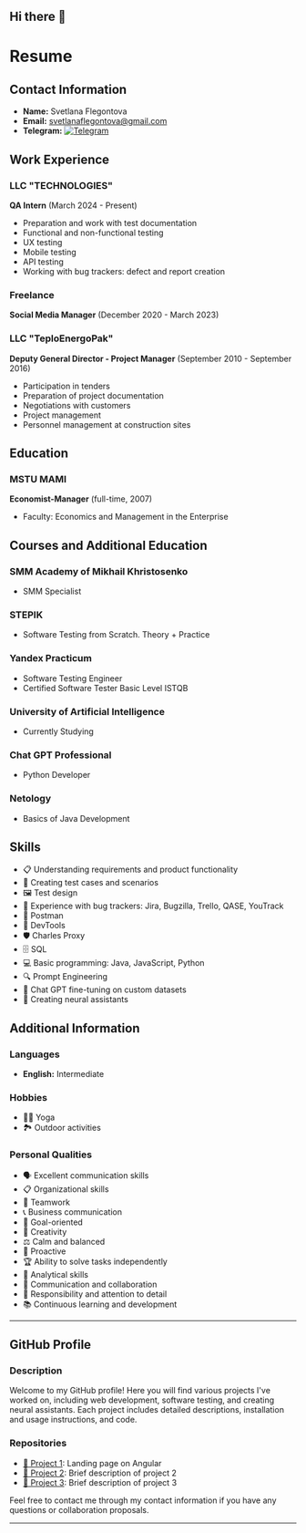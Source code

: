 ## Hi there 👋
# Resume

## Contact Information
- **Name:** Svetlana Flegontova
- **Email:** svetlanaflegontova@gmail.com
- **Telegram:** [![Telegram](https://img.shields.io/badge/Telegram-2CA5E0?style=for-the-badge&logo=telegram&logoColor=white)](https://t.me/Svetlana_F80)

## Work Experience

### LLC "TECHNOLOGIES"
**QA Intern** (March 2024 - Present)
- Preparation and work with test documentation
- Functional and non-functional testing
- UX testing
- Mobile testing
- API testing
- Working with bug trackers: defect and report creation

### Freelance
**Social Media Manager** (December 2020 - March 2023)

### LLC "TeploEnergoPak"
**Deputy General Director - Project Manager** (September 2010 - September 2016)
- Participation in tenders
- Preparation of project documentation
- Negotiations with customers
- Project management
- Personnel management at construction sites

## Education

### MSTU MAMI
**Economist-Manager** (full-time, 2007)
- Faculty: Economics and Management in the Enterprise

## Courses and Additional Education

### SMM Academy of Mikhail Khristosenko
- SMM Specialist

### STEPIK
- Software Testing from Scratch. Theory + Practice

### Yandex Practicum
- Software Testing Engineer
- Certified Software Tester Basic Level ISTQB

### University of Artificial Intelligence
- Currently Studying

### Chat GPT Professional
- Python Developer

### Netology
- Basics of Java Development

## Skills

- 📋 Understanding requirements and product functionality
- 🧩 Creating test cases and scenarios
- 🖼️ Test design
- 🐞 Experience with bug trackers: Jira, Bugzilla, Trello, QASE, YouTrack
- 📮 Postman
- 🔧 DevTools
- 🛡️ Charles Proxy
- 🗄️ SQL
- 💻 Basic programming: Java, JavaScript, Python
- 🔍 Prompt Engineering
- 🧠 Chat GPT fine-tuning on custom datasets
- 🤖 Creating neural assistants

## Additional Information

### Languages
- **English:** Intermediate

### Hobbies
- 🧘‍♀️ Yoga
- 🏞️ Outdoor activities

### Personal Qualities
- 🗣️ Excellent communication skills
- 📋 Organizational skills
- 🤝 Teamwork
- 📞 Business communication
- 🎯 Goal-oriented
- 🎨 Creativity
- ⚖️ Calm and balanced
- 🚀 Proactive
- 🏆 Ability to solve tasks independently
- 🧠 Analytical skills
- 💬 Communication and collaboration
- 🧐 Responsibility and attention to detail
- 📚 Continuous learning and development

---

## GitHub Profile

### Description
Welcome to my GitHub profile! Here you will find various projects I've worked on, including web development, software testing, and creating neural assistants. Each project includes detailed descriptions, installation and usage instructions, and code.

### Repositories

- [📂 Project 1](https://github.com/your_profile/project1): Landing page on Angular
- [📂 Project 2](https://github.com/your_profile/project2): Brief description of project 2
- [📂 Project 3](https://github.com/your_profile/project3): Brief description of project 3

Feel free to contact me through my contact information if you have any questions or collaboration proposals.

---
